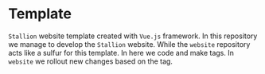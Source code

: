 # Template

```Stallion``` website template created with ```Vue.js``` framework. In this repository we
manage to develop the ```Stallion``` website. While the ```website``` repository acts like
a sulfur for this template. In here we code and make tags. In ```website``` we rollout new
changes based on the tag.
